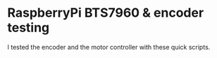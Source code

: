 # RaspberryPi BTS7960 & encoder testing

I tested the encoder and the motor controller with these quick scripts.
